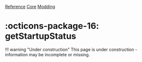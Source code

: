 <div class="pmwdoc-reference-breadcrumbs">
<a href="../../../">Reference</a>
<a href="../../">Core</a>
<a href="../">Modding</a>
</div>

# :octicons-package-16: getStartupStatus

!!! warning "Under construction"
    This page is under construction - information may be incomplete or missing.
